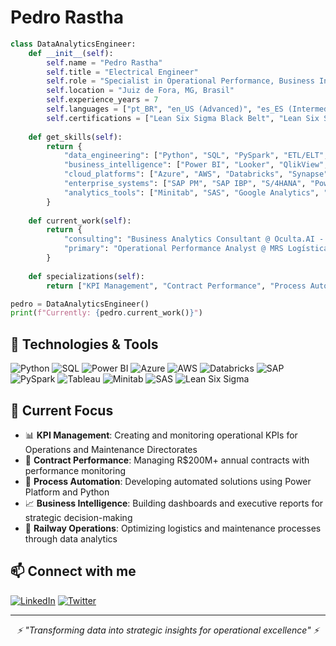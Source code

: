 # Pedro Rastha

```python
class DataAnalyticsEngineer:
    def __init__(self):
        self.name = "Pedro Rastha"
        self.title = "Electrical Engineer"
        self.role = "Specialist in Operational Performance, Business Intelligence & Data Analytics"
        self.location = "Juiz de Fora, MG, Brasil"
        self.experience_years = 7
        self.languages = ["pt_BR", "en_US (Advanced)", "es_ES (Intermediate)", "de_DE (Basic)"]
        self.certifications = ["Lean Six Sigma Black Belt", "Lean Six Sigma Green Belt"]
    
    def get_skills(self):
        return {
            "data_engineering": ["Python", "SQL", "PySpark", "ETL/ELT", "Delta Lake", "RESTful APIs"],
            "business_intelligence": ["Power BI", "Looker", "QlikView", "Tableau", "DAX", "Power Query"],
            "cloud_platforms": ["Azure", "AWS", "Databricks", "Synapse", "Docker", "PostgreSQL"],
            "enterprise_systems": ["SAP PM", "SAP IBP", "S/4HANA", "Power Platform"],
            "analytics_tools": ["Minitab", "SAS", "Google Analytics", "Pandas", "Numpy", "Scikit-learn"]
        }
    
    def current_work(self):
        return {
            "consulting": "Business Analytics Consultant @ Oculta.AI - Data architecture, engineering and analytics implementation for Weboo Blockchain Marketing platform",
            "primary": "Operational Performance Analyst @ MRS Logística - Managing R$200M+ railway contracts and KPIs"
        }
    
    def specializations(self):
        return ["KPI Management", "Contract Performance", "Process Automation", "Predictive Modeling", "Process Leadership"]

pedro = DataAnalyticsEngineer()
print(f"Currently: {pedro.current_work()}")
```

## 🚀 Technologies & Tools

![Python](https://img.shields.io/badge/Python-3776AB?style=flat&logo=python&logoColor=white)
![SQL](https://img.shields.io/badge/SQL-336791?style=flat&logo=postgresql&logoColor=white)
![Power BI](https://img.shields.io/badge/Power%20BI-F2C811?style=flat&logo=powerbi&logoColor=black)
![Azure](https://img.shields.io/badge/Azure-0078D4?style=flat&logo=microsoftazure&logoColor=white)
![AWS](https://img.shields.io/badge/AWS-232F3E?style=flat&logo=amazonaws&logoColor=white)
![Databricks](https://img.shields.io/badge/Databricks-FF3621?style=flat&logo=databricks&logoColor=white)
![SAP](https://img.shields.io/badge/SAP-0FAAFF?style=flat&logo=sap&logoColor=white)
![PySpark](https://img.shields.io/badge/Apache%20Spark-E25A1C?style=flat&logo=apachespark&logoColor=white)
![Tableau](https://img.shields.io/badge/Tableau-E97627?style=flat&logo=tableau&logoColor=white)
![Minitab](https://img.shields.io/badge/Minitab-1F4E79?style=flat&logo=minitab&logoColor=white)
![SAS](https://img.shields.io/badge/SAS-1F4E79?style=flat&logo=sas&logoColor=white)
![Lean Six Sigma](https://img.shields.io/badge/Lean%20Six%20Sigma-Black%20Belt-success?style=flat)


## 🎯 Current Focus

- 📊 **KPI Management**: Creating and monitoring operational KPIs for Operations and Maintenance Directorates
- 💼 **Contract Performance**: Managing R$200M+ annual contracts with performance monitoring
- 🔧 **Process Automation**: Developing automated solutions using Power Platform and Python
- 📈 **Business Intelligence**: Building dashboards and executive reports for strategic decision-making
- 🚆 **Railway Operations**: Optimizing logistics and maintenance processes through data analytics

## 📫 Connect with me

[![LinkedIn](https://img.shields.io/badge/LinkedIn-0077B5?style=for-the-badge&logo=linkedin&logoColor=white)](https://linkedin.com/in/pedrorastha)
[![Twitter](https://img.shields.io/badge/Twitter-1DA1F2?style=for-the-badge&logo=twitter&logoColor=white)](https://twitter.com/pedrorastha)

---

<div align="center">
  <i>⚡ "Transforming data into strategic insights for operational excellence" ⚡</i>
</div>
